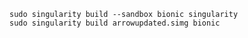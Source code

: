 
    sudo singularity build --sandbox bionic singularity
    sudo singularity build arrowupdated.simg bionic
